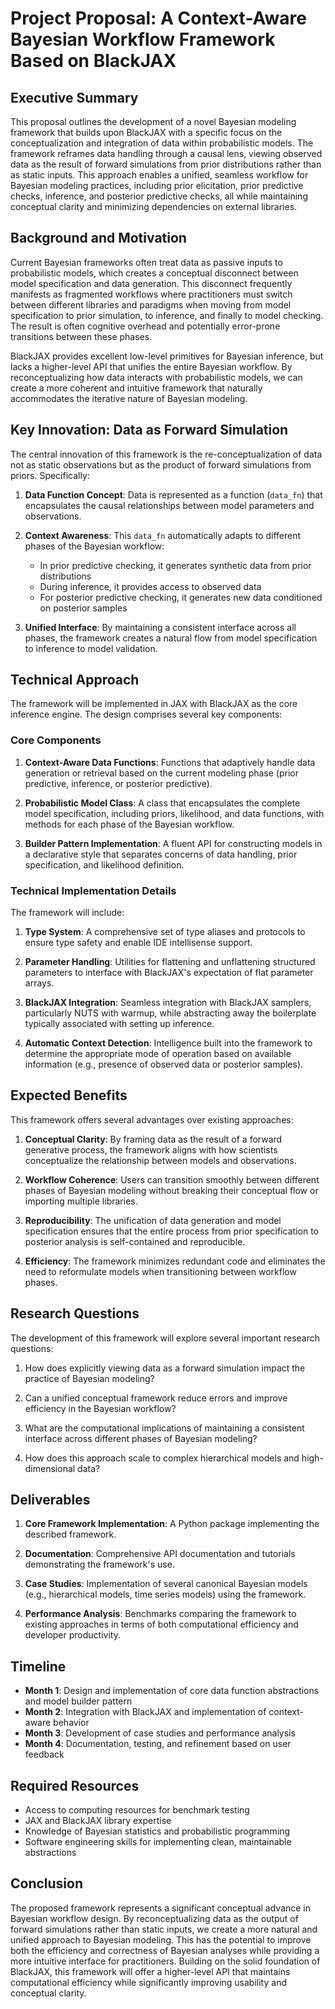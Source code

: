 # Project Proposal: A Context-Aware Bayesian Workflow Framework Based on BlackJAX

## Executive Summary

This proposal outlines the development of a novel Bayesian modeling framework that builds upon BlackJAX with a specific focus on the conceptualization and integration of data within probabilistic models. The framework reframes data handling through a causal lens, viewing observed data as the result of forward simulations from prior distributions rather than as static inputs. This approach enables a unified, seamless workflow for Bayesian modeling practices, including prior elicitation, prior predictive checks, inference, and posterior predictive checks, all while maintaining conceptual clarity and minimizing dependencies on external libraries.

## Background and Motivation

Current Bayesian frameworks often treat data as passive inputs to probabilistic models, which creates a conceptual disconnect between model specification and data generation. This disconnect frequently manifests as fragmented workflows where practitioners must switch between different libraries and paradigms when moving from model specification to prior simulation, to inference, and finally to model checking. The result is often cognitive overhead and potentially error-prone transitions between these phases.

BlackJAX provides excellent low-level primitives for Bayesian inference, but lacks a higher-level API that unifies the entire Bayesian workflow. By reconceptualizing how data interacts with probabilistic models, we can create a more coherent and intuitive framework that naturally accommodates the iterative nature of Bayesian modeling.

## Key Innovation: Data as Forward Simulation

The central innovation of this framework is the re-conceptualization of data not as static observations but as the product of forward simulations from priors. Specifically:

1. **Data Function Concept**: Data is represented as a function (`data_fn`) that encapsulates the causal relationships between model parameters and observations.

2. **Context Awareness**: This `data_fn` automatically adapts to different phases of the Bayesian workflow:
   - In prior predictive checking, it generates synthetic data from prior distributions
   - During inference, it provides access to observed data
   - For posterior predictive checking, it generates new data conditioned on posterior samples

3. **Unified Interface**: By maintaining a consistent interface across all phases, the framework creates a natural flow from model specification to inference to model validation.

## Technical Approach

The framework will be implemented in JAX with BlackJAX as the core inference engine. The design comprises several key components:

### Core Components

1. **Context-Aware Data Functions**: Functions that adaptively handle data generation or retrieval based on the current modeling phase (prior predictive, inference, or posterior predictive).

2. **Probabilistic Model Class**: A class that encapsulates the complete model specification, including priors, likelihood, and data functions, with methods for each phase of the Bayesian workflow.

3. **Builder Pattern Implementation**: A fluent API for constructing models in a declarative style that separates concerns of data handling, prior specification, and likelihood definition.

### Technical Implementation Details

The framework will include:

1. **Type System**: A comprehensive set of type aliases and protocols to ensure type safety and enable IDE intellisense support.

2. **Parameter Handling**: Utilities for flattening and unflattening structured parameters to interface with BlackJAX's expectation of flat parameter arrays.

3. **BlackJAX Integration**: Seamless integration with BlackJAX samplers, particularly NUTS with warmup, while abstracting away the boilerplate typically associated with setting up inference.

4. **Automatic Context Detection**: Intelligence built into the framework to determine the appropriate mode of operation based on available information (e.g., presence of observed data or posterior samples).

## Expected Benefits

This framework offers several advantages over existing approaches:

1. **Conceptual Clarity**: By framing data as the result of a forward generative process, the framework aligns with how scientists conceptualize the relationship between models and observations.

2. **Workflow Coherence**: Users can transition smoothly between different phases of Bayesian modeling without breaking their conceptual flow or importing multiple libraries.

3. **Reproducibility**: The unification of data generation and model specification ensures that the entire process from prior specification to posterior analysis is self-contained and reproducible.

4. **Efficiency**: The framework minimizes redundant code and eliminates the need to reformulate models when transitioning between workflow phases.

## Research Questions

The development of this framework will explore several important research questions:

1. How does explicitly viewing data as a forward simulation impact the practice of Bayesian modeling?

2. Can a unified conceptual framework reduce errors and improve efficiency in the Bayesian workflow?

3. What are the computational implications of maintaining a consistent interface across different phases of Bayesian modeling?

4. How does this approach scale to complex hierarchical models and high-dimensional data?

## Deliverables

1. **Core Framework Implementation**: A Python package implementing the described framework.

2. **Documentation**: Comprehensive API documentation and tutorials demonstrating the framework's use.

3. **Case Studies**: Implementation of several canonical Bayesian models (e.g., hierarchical models, time series models) using the framework.

4. **Performance Analysis**: Benchmarks comparing the framework to existing approaches in terms of both computational efficiency and developer productivity.

## Timeline

- **Month 1**: Design and implementation of core data function abstractions and model builder pattern
- **Month 2**: Integration with BlackJAX and implementation of context-aware behavior
- **Month 3**: Development of case studies and performance analysis
- **Month 4**: Documentation, testing, and refinement based on user feedback

## Required Resources

- Access to computing resources for benchmark testing
- JAX and BlackJAX library expertise
- Knowledge of Bayesian statistics and probabilistic programming
- Software engineering skills for implementing clean, maintainable abstractions

## Conclusion

The proposed framework represents a significant conceptual advance in Bayesian workflow design. By reconceptualizing data as the output of forward simulations rather than static inputs, we create a more natural and unified approach to Bayesian modeling. This has the potential to improve both the efficiency and correctness of Bayesian analyses while providing a more intuitive interface for practitioners. Building on the solid foundation of BlackJAX, this framework will offer a higher-level API that maintains computational efficiency while significantly improving usability and conceptual clarity.